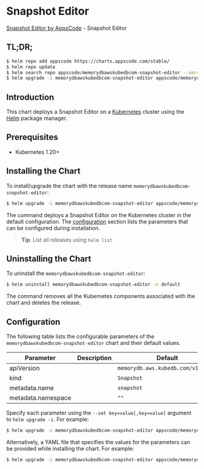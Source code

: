 # Snapshot Editor

[Snapshot Editor by AppsCode](https://appscode.com) - Snapshot Editor

## TL;DR;

```bash
$ helm repo add appscode https://charts.appscode.com/stable/
$ helm repo update
$ helm search repo appscode/memorydbawskubedbcom-snapshot-editor --version=v0.26.0
$ helm upgrade -i memorydbawskubedbcom-snapshot-editor appscode/memorydbawskubedbcom-snapshot-editor -n default --create-namespace --version=v0.26.0
```

## Introduction

This chart deploys a Snapshot Editor on a [Kubernetes](http://kubernetes.io) cluster using the [Helm](https://helm.sh) package manager.

## Prerequisites

- Kubernetes 1.20+

## Installing the Chart

To install/upgrade the chart with the release name `memorydbawskubedbcom-snapshot-editor`:

```bash
$ helm upgrade -i memorydbawskubedbcom-snapshot-editor appscode/memorydbawskubedbcom-snapshot-editor -n default --create-namespace --version=v0.26.0
```

The command deploys a Snapshot Editor on the Kubernetes cluster in the default configuration. The [configuration](#configuration) section lists the parameters that can be configured during installation.

> **Tip**: List all releases using `helm list`

## Uninstalling the Chart

To uninstall the `memorydbawskubedbcom-snapshot-editor`:

```bash
$ helm uninstall memorydbawskubedbcom-snapshot-editor -n default
```

The command removes all the Kubernetes components associated with the chart and deletes the release.

## Configuration

The following table lists the configurable parameters of the `memorydbawskubedbcom-snapshot-editor` chart and their default values.

|     Parameter      | Description |                    Default                    |
|--------------------|-------------|-----------------------------------------------|
| apiVersion         |             | <code>memorydb.aws.kubedb.com/v1alpha1</code> |
| kind               |             | <code>Snapshot</code>                         |
| metadata.name      |             | <code>snapshot</code>                         |
| metadata.namespace |             | <code>""</code>                               |


Specify each parameter using the `--set key=value[,key=value]` argument to `helm upgrade -i`. For example:

```bash
$ helm upgrade -i memorydbawskubedbcom-snapshot-editor appscode/memorydbawskubedbcom-snapshot-editor -n default --create-namespace --version=v0.26.0 --set apiVersion=memorydb.aws.kubedb.com/v1alpha1
```

Alternatively, a YAML file that specifies the values for the parameters can be provided while
installing the chart. For example:

```bash
$ helm upgrade -i memorydbawskubedbcom-snapshot-editor appscode/memorydbawskubedbcom-snapshot-editor -n default --create-namespace --version=v0.26.0 --values values.yaml
```
